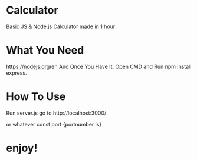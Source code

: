 # Calculator
Basic JS &amp; Node.js Calculator
made in 1 hour 



# What You Need 
https://nodejs.org/en
And Once You Have It,
Open CMD and Run npm install express.

# How To Use
Run server.js go to
http://localhost:3000/ 

or whatever const port {portnumber is}

# enjoy!
